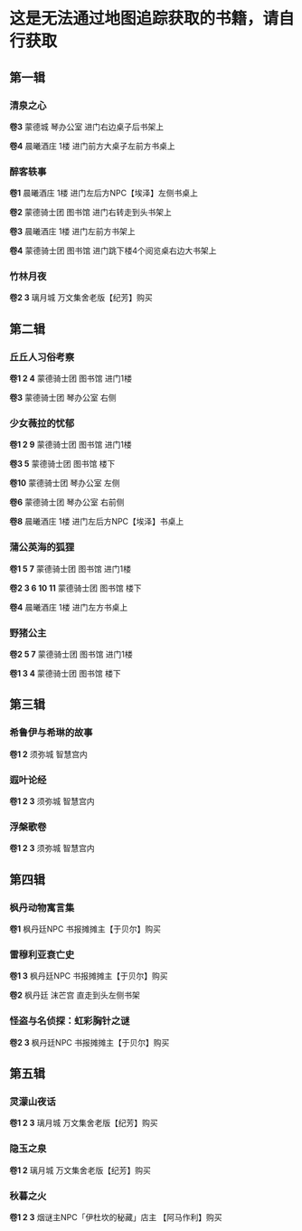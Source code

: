 # 这是无法通过地图追踪获取的书籍，请自行获取

## 第一辑

### 清泉之心 
**卷3** 蒙德城 琴办公室 进门右边桌子后书架上

**卷4** 晨曦酒庄 1楼 进门前方大桌子左前方书桌上

### 醉客轶事
**卷1** 晨曦酒庄 1楼 进门左后方NPC【埃泽】左侧书桌上

**卷2** 蒙德骑士团 图书馆 进门右转走到头书架上

**卷3** 晨曦酒庄 1楼 进门左前方书架上

**卷4** 蒙德骑士团 图书馆 进门跳下楼4个阅览桌右边大书架上

### 竹林月夜
**卷2 3** 璃月城 万文集舍老版【纪芳】购买

## 第二辑

### 丘丘人习俗考察
**卷1 2 4** 蒙德骑士团 图书馆 进门1楼

**卷3** 蒙德骑士团 琴办公室  右侧

### 少女薇拉的忧郁
**卷1 2 9** 蒙德骑士团 图书馆 进门1楼

**卷3 5** 蒙德骑士团 图书馆 楼下

**卷10** 蒙德骑士团 琴办公室 左侧

**卷6** 蒙德骑士团 琴办公室 右前侧

**卷8** 晨曦酒庄 1楼 进门左后方NPC【埃泽】书桌上

### 蒲公英海的狐狸
**卷1 5 7** 蒙德骑士团 图书馆 进门1楼

**卷2 3 6 10 11** 蒙德骑士团 图书馆 楼下

**卷4** 晨曦酒庄 1楼 进门左方书桌上

### 野猪公主
**卷2 5 7**  蒙德骑士团 图书馆 进门1楼

**卷1 3 4** 蒙德骑士团 图书馆 楼下

## 第三辑

### 希鲁伊与希琳的故事
**卷1 2** 须弥城 智慧宫内

### 遐叶论经
**卷1 2 3** 须弥城 智慧宫内

### 浮槃歌卷
**卷1 2 3** 须弥城 智慧宫内

## 第四辑

### 枫丹动物寓言集
**卷1**   枫丹廷NPC 书报摊摊主【于贝尔】购买

### 雷穆利亚衰亡史
**卷1 3** 枫丹廷NPC 书报摊摊主【于贝尔】购买

**卷2** 枫丹廷 沫芒宫 直走到头左侧书架 

### 怪盗与名侦探：虹彩胸针之谜
**卷2 3** 枫丹廷NPC 书报摊摊主【于贝尔】购买

## 第五辑

### 灵濛山夜话
**卷1 2 3** 璃月城 万文集舍老版【纪芳】购买

### 隐玉之泉
**卷1 2** 璃月城 万文集舍老版【纪芳】购买

### 秋暮之火

**卷1 2 3** 烟谜主NPC「伊杜坎的秘藏」店主 【阿马作利】购买

